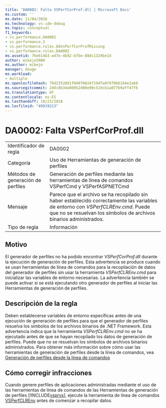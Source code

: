 ```yaml
---
title: 'DA0002: Falta VSPerfCorProf.dll | Microsoft Docs'
ms.custom: ''
ms.date: 11/04/2016
ms.technology: vs-ide-debug
ms.topic: conceptual
f1_keywords:
- vs.performance.DA0002
- vs.performance.2
- vs.performance.rules.DAVsPerfCorProfMissing
- vs.performance.rules.DA0002
ms.assetid: 76e614b3-ad7e-4b92-b7be-88dc1329be1d
author: mikejo5000
ms.author: mikejo
manager: douge
ms.workload:
- multiple
ms.openlocfilehash: 79d2352891f040f0824719d7a8f0f0b6164e2a69
ms.sourcegitcommit: 240c8b34e80952d00e90c52dcb1a077b9aff47f6
ms.translationtype: HT
ms.contentlocale: es-ES
ms.lasthandoff: 10/23/2018
ms.locfileid: "49919213"
---
```

# <a name="da0002-vsperfcorprofdll-is-missing"></a>DA0002: Falta VSPerfCorProf.dll

|||  
|-|-|  
|Identificador de regla|DA0002|  
|Categoría|Uso de Herramientas de generación de perfiles|  
|Métodos de generación de perfiles|Generación de perfiles mediante las herramientas de línea de comandos VSPerfCmd y VSPerfASPNETCmd|  
|Mensaje|Parece que el archivo se ha recopilado sin haber establecido correctamente las variables de entorno con *VSPerfCLREnv.cmd*. Puede que no se resuelvan los símbolos de archivos binarios administrados.|  
|Tipo de regla|Información|  

## <a name="cause"></a>Motivo  
 El generador de perfiles no ha podido encontrar *VSPerfCorProf.dll* durante la ejecución de generación de perfiles. Esta advertencia se produce cuando se usan herramientas de línea de comandos para la recopilación de datos del generador de perfiles sin usar la herramienta *VSPerfCLREnv.cmd* para inicializar las variables de entorno necesarias. La advertencia también se puede activar si se está ejecutando otro generador de perfiles al iniciar las Herramientas de generación de perfiles.  

## <a name="rule-description"></a>Descripción de la regla  
 Deben establecerse variables de entorno específicas antes de una ejecución de generación de perfiles para que el generador de perfiles resuelva los símbolos de los archivos binarios de .NET Framework. Esta advertencia indica que la herramienta *VSPerfCLREnv.cmd* no se ha ejecutado antes de que se hayan recopilado los datos de generación de perfiles. Puede que no se resuelvan los símbolos de archivos binarios administrados. Para obtener más información sobre cómo usar las herramientas de generación de perfiles desde la línea de comandos, vea [Generación de perfiles desde la línea de comandos](../profiling/using-the-profiling-tools-from-the-command-line.md)  

## <a name="how-to-fix-violations"></a>Cómo corregir infracciones  
 Cuando genere perfiles de aplicaciones administradas mediante el uso de las herramientas de línea de comandos de las Herramientas de generación de perfiles [!INCLUDE[vsprvs](../code-quality/includes/vsprvs_md.md)], ejecute la herramienta de línea de comandos [VSPerfCLREnv](../profiling/vsperfclrenv.md) antes de comenzar a recopilar datos.